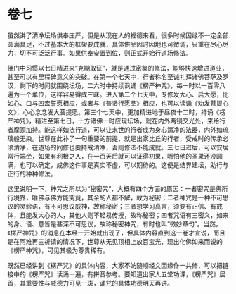# 卷七

​          虽然讲了清净坛场供奉庄严，但是从现在人的福德来看，很多时候因缘不一定全部圆满具足，不过基本大的框架要成就，具体供品因时因地也可微调，只重在尽心尽力，切不可泛泛行事。如果供奉安置到位，则正式开始行道场修法。

​         佛门中习惯以七日精进来“克期取证”，就是通过密集的修法，能够快速增进道业，甚至可以有里程碑意义的突破。在第一个七天中，行者称名至诚礼拜诸佛菩萨及罗汉，剩下的时间就围绕坛场，二六时中持续讽诵《楞严神咒》，每一时以一百零八遍为一个单位，这样容易得成三昧。进入第二个七天中，专修发大心、启大愿，比如心、口与四宏誓愿相应，或者与《普贤行愿品》相应，也可以读诵《劝发菩提心文》，心心念念发大菩提愿。第三个七天中，更加精进地于昼夜十二时，持诵《楞严神咒》，精进至第七日，十方诸佛一时应现坛场，就在内外两镜交光处，来给行者摩顶加持。能这样如法行道，可以让末世的行者成为身心清净的法器，内外如琉璃般无染。世尊在此补了一句重要的前提，就是出家比丘的行者，受戒时的传承必须清净，在道场的同修也要持戒清净，否则修法不能成就。三七日过后，可以安居常行端坐，如果有利根之人，在一百天后就可以证得初果，哪怕他的圣果还没圆满，也可以确定，成佛这件事是真实不虚，可以期待的。这便是结界建坛，助行与正行的种种修法。

​         这里说明一下，神咒之所以为“秘密咒”，大概有四个方面的原因：一者密咒是佛所行境界，唯佛与佛方能究竟，其余的人都不解，故为秘密；二者神咒是一种不可思议的灵验语，有不可思议威神，故称秘密；三者想学习真言，须要有正信、有戒体，且能发大心的人，其他人则不轻易传授，故称秘密；四者咒语有三密义，如来的身、语、意皆是甚深不可思议，故称秘密神咒，有时也叫“微妙章句”。当然，《楞严神咒》的消息在本经一开始就出现了，但具体内容直到这一卷才宣说，而且是在阿难再三祈请的情况下，世尊从无见顶相上放百宝光，现出化佛如来而说的《楞严神咒》，可见其极为尊贵稀有。

​         既然已经讲到《楞严咒》的具体内容，大家不妨随顺经文因缘作一共修，可以把链接中的《楞严咒》读诵一遍，有拼音参考。要知道出家人五堂功课，《楞严咒》居首，其重要性与威德力可见一斑，诵咒的具体功德明天再讲。